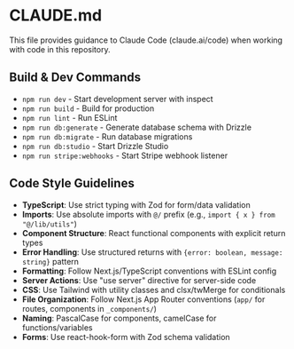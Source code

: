 # CLAUDE.md

This file provides guidance to Claude Code (claude.ai/code) when working with code in this repository.

## Build & Dev Commands
- `npm run dev` - Start development server with inspect
- `npm run build` - Build for production
- `npm run lint` - Run ESLint
- `npm run db:generate` - Generate database schema with Drizzle
- `npm run db:migrate` - Run database migrations
- `npm run db:studio` - Start Drizzle Studio
- `npm run stripe:webhooks` - Start Stripe webhook listener

## Code Style Guidelines
- **TypeScript**: Use strict typing with Zod for form/data validation
- **Imports**: Use absolute imports with `@/` prefix (e.g., `import { x } from "@/lib/utils"`)
- **Component Structure**: React functional components with explicit return types
- **Error Handling**: Use structured returns with `{error: boolean, message: string}` pattern
- **Formatting**: Follow Next.js/TypeScript conventions with ESLint config
- **Server Actions**: Use "use server" directive for server-side code
- **CSS**: Use Tailwind with utility classes and clsx/twMerge for conditionals
- **File Organization**: Follow Next.js App Router conventions (`app/` for routes, components in `_components/`)
- **Naming**: PascalCase for components, camelCase for functions/variables
- **Forms**: Use react-hook-form with Zod schema validation